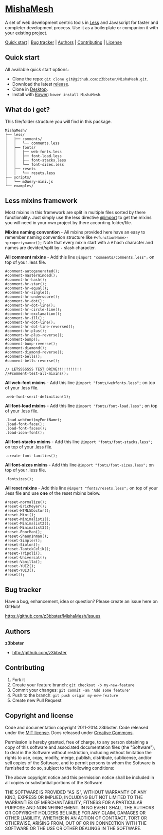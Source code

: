 # [MishaMesh](http://z3bbster.github.io/MishaMesh/)

A set of web development centric tools in [Less](http://lesscss.org) and Javascript for faster and completer development process. Use it as a boilerplate or companion it with your existing project.

[Quick start](#quick-start) | [Bug tracker](#bug-tracker) | [Authors](#authors) | [Contributing](#contributing) | [License](#copyright-and-license)

## Quick start

All available quick start options: 

+ Clone the repo: `git clone git@github.com:z3bbster/MishaMesh.git`.
+ Download the latest [release](https://github.com/z3bbster/MishaMesh/zipball/master).
+ Clone in [Desktop](github-windows://openRepo/https://github.com/z3bbster/MishaMesh).
+ Install with [Bower](http://bower.io): `bower install MishaMesh`.

## What do i get?

This file/folder structure you will find in this package.
```
MishaMesh/
├── less/
│   ├── comments/
│   │	└── comments.less
│   ├── fonts/
│   │	├── web-fonts.less
│   │	├── font-load.less
│   │	├── font-stacks.less
│   │	└── font-sizes.less
│   ├── resets
│   │	└── resets.less
├── scripts/
│   └── mQuery-mini.js
└── examples/

```

## Less mixins framework

Most mixins in this framework are split in multiple files sorted by there functionality. Just simply use the less directive [@import](http://lesscss.org/features/#import-directives-feature) to get the mixins you will need in your own project by there according folder/file.

**Mixins naming convention** - All mixins provided here have an easy to remember naming convention structure like ```#<functionName>-<propertyname>();``` Note that every mixin start with a ```#``` hash character and names are devided/split by ```-``` slash character.

**All comment mixins** - Add this line ```@import "comments/comments.less";``` on top of your .less file.

	#comment-autogenerated();
	#comment-masterminded();
	#comment-hr-hash();
	#comment-hr-star();
	#comment-hr-equal();
	#comment-hr-single();
	#comment-hr-underscore();
	#comment-hr-dot();
	#comment-hr-dot-line();
	#comment-hr-circle-line();
	#comment-hr-exclamation();
	#comment-hr-ill();
	#comment-hr-dot-line();
	#comment-hr-dot-line-reversed();
	#comment-hr-plus();
	#comment-hr-plus-reverse();
	#comment-bump();
	#comment-bump-reverse();
	#comment-diamond();
	#comment-diamond-reverse();
	#comment-bells();
	#comment-bells-reverse();

	// LETSSSSSSS TEST DRIVE!!!!!!!!!!!
	//#comment-test-all-mixins();

**All web-font mixins** - Add this line ```@import "fonts/webfonts.less";``` on top of your .less file.
	
	.web-font-serif-definition(1);

**All font-load mixins** - Add this line ```@import "fonts/font-load.less";``` on top of your .less file.

	.load-webfont(myFontName);
	.load-font-face();
	.load-font-faces();
	.load-icon-font();

**All font-stacks mixins** - Add this line ```@import "fonts/font-stacks.less";``` on top of your .less file.

	.create-font-families();

**All font-sizes mixins** - Add this line ```@import "fonts/font-sizes.less";``` on top of your .less file.

	.fontsizes();

**All reset mixins** - Add this line ```@import "fonts/resets.less";``` on top of your .less file and use **one** of the reset mixins below.

	#reset-normalize();
	#reset-EricMeyer();
	#reset-HTML5Doctor();
	#reset-Mini();
	#reset-Minimalist1();
	#reset-Minimalist2();
	#reset-Minimalist3();
	#reset-PoorMan();
	#reset-ShaunInman();
	#reset-Simpler();
	#reset-Siolon();
	#reset-TantekCelik();
	#reset-Tripoli();
	#reset-Universal();
	#reset-Vanilla();
	#reset-YUI2();
	#reset-YUI3();
	#reset();

## Bug tracker

Have a bug, enhancement, idea or question? Please create an issue here on GitHub!

https://github.com/z3bbster/MishaMesh/issues

## Authors

**z3bbster**

+ http://github.com/z3bbster

## Contributing

1. Fork it
2. Create your feature branch: `git checkout -b my-new-feature`
3. Commit your changes: `git commit -am 'Add some feature'`
4. Push to the branch: `git push origin my-new-feature`
5. Create new Pull Request

## Copyright and license

Code and documentation copyright 2011-2014 z3bbster. Code released under the [MIT license](https://github.com/twbs/bootstrap/blob/master/LICENSE). Docs released under [Creative Commons](https://github.com/twbs/bootstrap/blob/master/docs/LICENSE).

Permission is hereby granted, free of charge, to any person obtaining a copy of this software and associated documentation files (the "Software"), to deal in the Software without restriction, including without limitation the rights to use, copy, modify, merge, publish, distribute, sublicense, and/or sell copies of the Software, and to permit persons to whom the Software is furnished to do so, subject to the following conditions:

The above copyright notice and this permission notice shall be included in all copies or substantial portions of the Software.

THE SOFTWARE IS PROVIDED "AS IS", WITHOUT WARRANTY OF ANY KIND, EXPRESS OR IMPLIED, INCLUDING BUT NOT LIMITED TO THE WARRANTIES OF MERCHANTABILITY, FITNESS FOR A PARTICULAR PURPOSE AND NONINFRINGEMENT. IN NO EVENT SHALL THE AUTHORS OR COPYRIGHT HOLDERS BE LIABLE FOR ANY CLAIM, DAMAGES OR OTHER LIABILITY, WHETHER IN AN ACTION OF CONTRACT, TORT OR OTHERWISE, ARISING FROM, OUT OF OR IN CONNECTION WITH THE SOFTWARE OR THE USE OR OTHER DEALINGS IN THE SOFTWARE.
